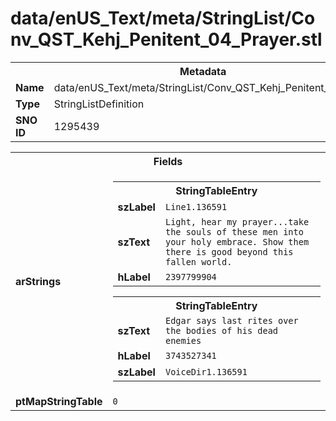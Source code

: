 <h1>data/enUS_Text/meta/StringList/Conv_QST_Kehj_Penitent_04_Prayer.stl</h1><table><tr><th colspan="100%">Metadata</th></tr><tr><td><b>Name</b></td><td>data/enUS_Text/meta/StringList/Conv_QST_Kehj_Penitent_04_Prayer.stl</td></tr><tr><td><b>Type</b></td><td>StringListDefinition</td></tr><tr><td><b>SNO ID</b></td><td>1295439</td></tr></table>

<table><tr><th colspan="100%">Fields</th></tr><tr><td><b>arStrings</b></td><td><table><tr><th colspan="100%">StringTableEntry</th></tr><tr><td><b>szLabel</b></td><td><code>Line1.136591</code></td></tr><tr><td><b>szText</b></td><td><code>Light, hear my prayer...take the souls of these men into your holy embrace. Show them there is good beyond this fallen world.</code></td></tr><tr><td><b>hLabel</b></td><td><code>2397799904</code></td></tr></table>


<table><tr><th colspan="100%">StringTableEntry</th></tr><tr><td><b>szText</b></td><td><code>Edgar says last rites over the bodies of his dead enemies</code></td></tr><tr><td><b>hLabel</b></td><td><code>3743527341</code></td></tr><tr><td><b>szLabel</b></td><td><code>VoiceDir1.136591</code></td></tr></table>


</td></tr><tr><td><b>ptMapStringTable</b></td><td><code>0</code></td></tr></table>

